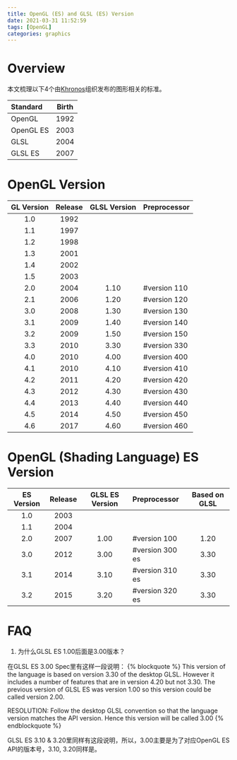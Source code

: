 ```yaml
---
title: OpenGL (ES) and GLSL (ES) Version
date: 2021-03-31 11:52:59
tags: [OpenGL]
categories: graphics
---
```


# Overview
本文梳理以下4个由[Khronos](https://www.khronos.org/)组织发布的图形相关的标准。

<!--more-->

| Standard | Birth |
|:---------|:-----:|
| OpenGL   | 1992  |
| OpenGL ES| 2003  |
| GLSL     | 2004  |
| GLSL ES  | 2007  |

# OpenGL Version
| GL Version | Release | GLSL Version | Preprocessor |
|:----------:|:-------:|:------------:|:-------------|
| 1.0        | 1992    |              |              | 
| 1.1        | 1997    |              |              |
| 1.2        | 1998    |              |              |
| 1.3        | 2001    |              |              |
| 1.4        | 2002    |              |              |
| 1.5        | 2003    |              |              |
| 2.0        | 2004    | 1.10         | #version 110 |
| 2.1        | 2006    | 1.20         | #version 120 |
| 3.0        | 2008    | 1.30         | #version 130 |
| 3.1        | 2009    | 1.40         | #version 140 |
| 3.2        | 2009    | 1.50         | #version 150 | 
| 3.3        | 2010    | 3.30         | #version 330 |
| 4.0        | 2010    | 4.00         | #version 400 |
| 4.1        | 2010    | 4.10         | #version 410 |
| 4.2        | 2011    | 4.20         | #version 420 |
| 4.3        | 2012    | 4.30         | #version 430 |
| 4.4        | 2013    | 4.40         | #version 440 |
| 4.5        | 2014    | 4.50         | #version 450 |
| 4.6        | 2017    | 4.60         | #version 460 |

# OpenGL (Shading Language) ES Version
| ES Version | Release | GLSL ES Version | Preprocessor   | Based on GLSL |
|:----------:|:-------:|:---------------:|:---------------|:-------------:|
| 1.0        | 2003    |                 |                |               | 
| 1.1        | 2004    |                 |                |               |
| 2.0        | 2007    | 1.00            | #version 100   | 1.20          |
| 3.0        | 2012    | 3.00            | #version 300 es| 3.30          |
| 3.1        | 2014    | 3.10            | #version 310 es| 3.30          |
| 3.2        | 2015    | 3.20            | #version 320 es| 3.30          |

# FAQ
1. 为什么GLSL ES 1.00后面是3.00版本？

在GLSL ES 3.00 Spec里有这样一段说明：
{% blockquote %}
This version of the language is based on version 3.30 of the desktop GLSL. However it includes a number of features that are in version 4.20 but not 3.30. The previous version of GLSL ES was version 1.00 so this version could be called version 2.00.

RESOLUTION: Follow the desktop GLSL convention so that the language version matches the API version. Hence this version will be called 3.00
{% endblockquote %}

GLSL ES 3.10 & 3.20里同样有这段说明，所以，3.00主要是为了对应OpenGL ES API的版本号，3.10, 3.20同样是。

